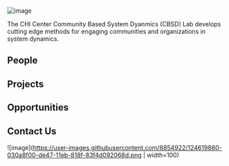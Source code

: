 ![image](https://user-images.githubusercontent.com/8854922/124340159-2dc3c180-db81-11eb-9ced-9d561fc54065.png)

The CHI Center Community Based System Dyanmics (CBSD) Lab develops cutting edge methods for engaging communities and organizations in system dynamics.  

## People

## Projects

## Opportunities


## Contact Us


![image](https://user-images.githubusercontent.com/8854922/124619880-030a8f00-de47-11eb-818f-83f4d092068d.png | width=100)

